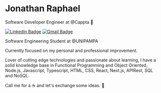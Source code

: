 # Jonathan Raphael

Software Developer Engineer at @Cappta 💚

[![Linkedin Badge](https://img.shields.io/badge/-Jonathan%20Raphael-33cc80?style=flat-square&logo=Linkedin&logoColor=white&link=https://www.linkedin.com/in/jonathan-raphael-12522a18a/)](https://www.linkedin.com/in/jonathan-raphael-12522a18a/)
[![Gmail Badge](https://img.shields.io/badge/-jonathanraphael74@outlook.com-33cc80?style=flat-square&logo=Gmail&logoColor=white&link=mailto:jonathanraphael74@outlook.com)](mailto:jonathanraphael74@outlook.com)

Software Engineering Student at @UNIPAMPA

Currently focused on my personal and professional improvement.

Lover of cutting edge technologies and passionate about learning, I have a solid knowledge base in Functional Programming and Object Oriented, Node.js, Javascript, Typescript, HTML, CSS, React, Next.js, APIRest, SQL and NoSQL.

Call me for a ☕ and let's exchange some ideas. 🚀 
